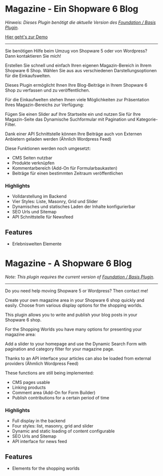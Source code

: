 # Magazine - Ein Shopware 6 Blog

_Hinweis: Dieses Plugin benötigt die aktuelle Version des [Foundation / Basis Plugin](../MoorlFoundation/index.md)._

[Hier geht's zur Demo](https://demo.moori.net/Magazine-Demo/)

---

Sie benötigen Hilfe beim Umzug von Shopware 5 oder von Wordpress? Dann kontaktieren Sie mich!

Erstellen Sie schnell und einfach Ihren eigenen Magazin-Bereich in Ihrem Shopware 6 Shop. Wählen Sie aus aus verschiedenen Darstellungsoptionen für die Einkaufswelten.

Dieses Plugin ermöglicht Ihnen Ihre Blog-Beiträge in Ihrem Shopware 6 Shop zu verfassen und zu veröffentlichen.

Für die Einkaufwelten stehen Ihnen viele Möglichkeiten zur Präsentation Ihres Magazin-Bereichs zur Verfügung:

Fügen Sie einen Slider auf Ihre Startseite ein und nutzen Sie für Ihre Magazin-Seite das Dynamische Suchformular mit Pagination und Kategorie-Filter.

Dank einer API Schnittstelle können Ihre Beiträge auch von Externen Anbietern geladen werden (Ähnlich Wordpress Feed)

Diese Funktionen werden noch umgesetzt:

- CMS Seiten nutzbar
- Produkte verknüpfen
- Kommentarbereich (Add-On für Formularbaukasten)
- Beiträge für einen bestimmten Zeitraum veröffentlichen


### Highlights
- Volldarstellung im Backend
- Vier Styles: Liste, Masonry, Grid und Slider
- Dynamisches und statisches Laden der Inhalte konfigurierbar
- SEO Urls und Sitemap
- API Schnittstelle für Newsfeed

## Features
- Erlebniswelten Elemente

# Magazine - A Shopware 6 Blog

_Note: This plugin requires the current version of [Foundation / Basis Plugin](../MoorlFoundation/index.md)._

---

Do you need help moving Shopware 5 or Wordpress? Then contact me!



Create your own magazine area in your Shopware 6 shop quickly and easily. Choose from various display options for the shopping worlds.

This plugin allows you to write and publish your blog posts in your Shopware 6 shop.

For the Shopping Worlds you have many options for presenting your magazine area:

Add a slider to your homepage and use the Dynamic Search Form with pagination and category filter for your magazine page.

Thanks to an API interface your articles can also be loaded from external providers (Ähmlich Wordpress Feed)

These functions are still being implemented:
- CMS pages usable
- Linking products
- Comment area (Add-On for Form Builder)
- Publish contributions for a certain period of time

### Highlights
- Full display in the backend
- Four styles: list, masonry, grid and slider
- Dynamic and static loading of content configurable
- SEO Urls and Sitemap
- API interface for news feed

## Features
- Elements for the shopping worlds